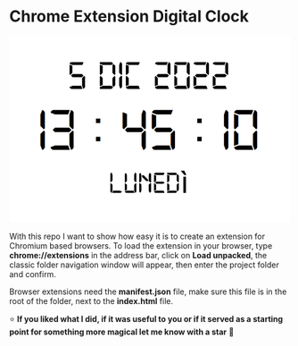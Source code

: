 # Chrome Extension Digital Clock

![Chrome Extension Digital Clock](https://github.com/JaxonRailey/chrome-extension-digital-clock/blob/main/screenshot.png?raw=true)

With this repo I want to show how easy it is to create an extension for Chromium based browsers. To load the extension in your browser, type **chrome://extensions** in the address bar, click on **Load unpacked**, the classic folder navigation window will appear, then enter the project folder and confirm.

Browser extensions need the **manifest.json** file, make sure this file is in the root of the folder, next to the **index.html** file.

:star: **If you liked what I did, if it was useful to you or if it served as a starting point for something more magical let me know with a star** :green_heart:
